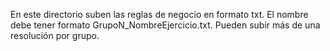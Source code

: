 En este directorio suben las reglas de negocio en formato txt. El nombre debe tener formato GrupoN_NombreEjercicio.txt. 
Pueden subir más de una resolución por grupo.
